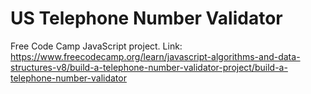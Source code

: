 # US Telephone Number Validator

Free Code Camp JavaScript project. Link: https://www.freecodecamp.org/learn/javascript-algorithms-and-data-structures-v8/build-a-telephone-number-validator-project/build-a-telephone-number-validator